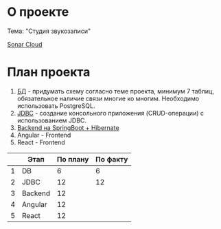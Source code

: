 # О проекте

Тема: "Студия звукозаписи" 

[Sonar Cloud](https://sonarcloud.io/project/overview?id=unext2_practice)

# План проекта

1. [БД](1.DB/) - придумать схему согласно теме проекта, минимум 7 таблиц, обязательное наличие связи многие ко многим. Необходимо использовать PostgreSQL.
2. [JDBC](2.JDBC/) - создание консольного приложения (CRUD-операции) с использованием JDBC.
3. [Backend на SpringBoot + Hibernate](3.SpringBoot/)
4. Angular - Frontend
5. React - Frontend

| |Этап|По плану|По факту|
|---|-----|-----|-----|
|1|DB|6|6|
|2|JDBC|12|12|
|3|Backend|12||
|4|Angular|12||
|5|React|12||